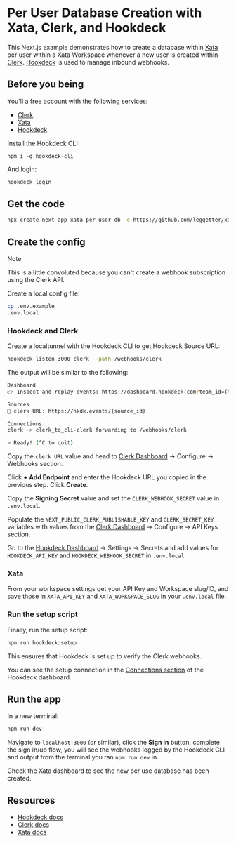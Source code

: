 # Per User Database Creation with Xata, Clerk, and Hookdeck

This Next.js example demonstrates how to create a database within [Xata](https://xata.io) per user within a Xata Workspace whenever a new user is created within [Clerk](https://clerk.com/). [Hookdeck](https://hookdeck.com?ref=github-xata) is used to manage inbound webhooks.

## Before you being

You'll a free account with the following services:

- [Clerk](https://clerk.com)
- [Xata](https://xata.io)
- [Hookdeck](https://hookdeck.com?ref=github-xata)

Install the Hookdeck CLI:

```
npm i -g hookdeck-cli
```

And login:

```sh
hookdeck login
```

## Get the code

```sh
npx create-next-app xata-per-user-db -e https://github.com/leggetter/xata-per-user-db
```

## Create the config

> [!NOTE]
> This is a little convoluted because you can't create a webhook subscription using the Clerk API.

Create a local config file:

```sh
cp .env.example
.env.local
```

### Hookdeck and Clerk

Create a localtunnel with the Hookdeck CLI to get Hookdeck Source URL:

```sh
hookdeck listen 3000 clerk --path /webhooks/clerk
```

The output will be similar to the following:

```sh
Dashboard
👉 Inspect and replay events: https://dashboard.hookdeck.com?team_id={team_id}

Sources
🔌 clerk URL: https://hkdk.events/{source_id}

Connections
clerk -> clerk_to_cli-clerk forwarding to /webhooks/clerk

> Ready! (^C to quit)
```

Copy the `clerk URL` value and head to [Clerk Dashboard](https://dashboard.clerk.com/) -> Configure -> Webhooks section.

Click **+ Add Endpoint** and enter the Hookdeck URL you copied in the previous step. Click **Create**.

Copy the **Signing Secret** value and set the `CLERK_WEBHOOK_SECRET` value in `.env.local`.

Populate the `NEXT_PUBLIC_CLERK_PUBLISHABLE_KEY` and `CLERK_SECRET_KEY` variables with values from the [Clerk Dashboard](https://dashboard.clerk.com/) -> Configure -> API Keys section.

Go to the [Hookdeck Dashboard](https://dashboard.hookdeck.com) -> Settings -> Secrets and add values for `HOOKDECK_API_KEY` and `HOOKDECK_WEBHOOK_SECRET` in `.env.local`.

### Xata

From your workspace settings get your API Key and Workspace slug/ID, and save those in `XATA_API_KEY` and `XATA_WORKSPACE_SLUG` in your `.env.local` file.

### Run the setup script

Finally, run the setup script:

```sh
npm run hookdeck:setup
```

This ensures that Hookdeck is set up to verify the Clerk webhooks.

You can see the setup connection in the [Connections section](https://dashboard.hookdeck.com/connections) of the Hookdeck dashboard.

## Run the app

In a new terminal:

```sh
npm run dev
```

Navigate to `localhost:3000` (or similar), click the **Sign in** button, complete the sign in/up flow, you will see the webhooks logged by the Hookdeck CLI and output from the terminal you ran `npm run dev` in.

Check the Xata dashboard to see the new per use database has been created.

## Resources

- [Hookdeck docs](https://hookdeck.com/docs?ref=github-xata)
- [Clerk docs](https://clerk.com/docs)
- [Xata docs](https://xata.io/docs)
